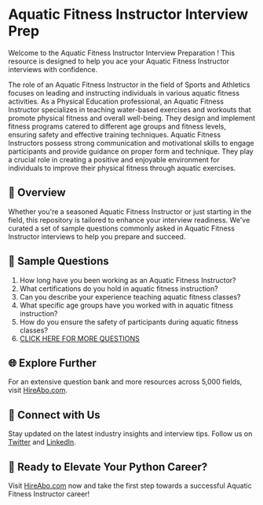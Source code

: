 # Aquatic Fitness Instructor Interview Prep

Welcome to the Aquatic Fitness Instructor Interview Preparation ! This resource is designed to help you ace your Aquatic Fitness Instructor interviews with confidence.

The role of an Aquatic Fitness Instructor in the field of Sports and Athletics focuses on leading and instructing individuals in various aquatic fitness activities. As a Physical Education professional, an Aquatic Fitness Instructor specializes in teaching water-based exercises and workouts that promote physical fitness and overall well-being. They design and implement fitness programs catered to different age groups and fitness levels, ensuring safety and effective training techniques. Aquatic Fitness Instructors possess strong communication and motivational skills to engage participants and provide guidance on proper form and technique. They play a crucial role in creating a positive and enjoyable environment for individuals to improve their physical fitness through aquatic exercises.

## 🚀 Overview

Whether you're a seasoned Aquatic Fitness Instructor or just starting in the field, this repository is tailored to enhance your interview readiness. We've curated a set of sample questions commonly asked in Aquatic Fitness Instructor interviews to help you prepare and succeed.

## 📝 Sample Questions

1. How long have you been working as an Aquatic Fitness Instructor?
2. What certifications do you hold in aquatic fitness instruction?
3. Can you describe your experience teaching aquatic fitness classes?
4. What specific age groups have you worked with in aquatic fitness instruction?
5. How do you ensure the safety of participants during aquatic fitness classes?
6. [CLICK HERE FOR MORE QUESTIONS](https://hireabo.com/job/15_4_28/Aquatic%20Fitness%20Instructor)

## 🌐 Explore Further

For an extensive question bank and more resources across 5,000 fields, visit [HireAbo.com](https://www.hireabo.com).

## 📱 Connect with Us

Stay updated on the latest industry insights and interview tips. Follow us on [Twitter](https://twitter.com/hireabo) and [LinkedIn](https://www.linkedin.com/in/hire-abo-3609972a8/).

## 🚀 Ready to Elevate Your Python Career?

Visit [HireAbo.com](https://www.hireabo.com) now and take the first step towards a successful Aquatic Fitness Instructor career!
